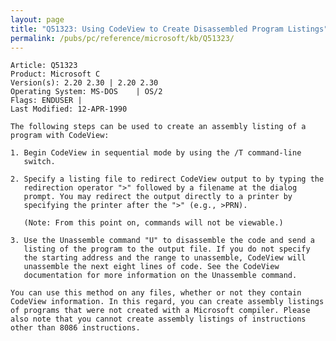 ```yaml
---
layout: page
title: "Q51323: Using CodeView to Create Disassembled Program Listings"
permalink: /pubs/pc/reference/microsoft/kb/Q51323/
---
```


	Article: Q51323
	Product: Microsoft C
	Version(s): 2.20 2.30 | 2.20 2.30
	Operating System: MS-DOS    | OS/2
	Flags: ENDUSER |
	Last Modified: 12-APR-1990
	
	The following steps can be used to create an assembly listing of a
	program with CodeView:
	
	1. Begin CodeView in sequential mode by using the /T command-line
	   switch.
	
	2. Specify a listing file to redirect CodeView output to by typing the
	   redirection operator ">" followed by a filename at the dialog
	   prompt. You may redirect the output directly to a printer by
	   specifying the printer after the ">" (e.g., >PRN).
	
	   (Note: From this point on, commands will not be viewable.)
	
	3. Use the Unassemble command "U" to disassemble the code and send a
	   listing of the program to the output file. If you do not specify
	   the starting address and the range to unassemble, CodeView will
	   unassemble the next eight lines of code. See the CodeView
	   documentation for more information on the Unassemble command.
	
	You can use this method on any files, whether or not they contain
	CodeView information. In this regard, you can create assembly listings
	of programs that were not created with a Microsoft compiler. Please
	also note that you cannot create assembly listings of instructions
	other than 8086 instructions.
